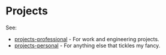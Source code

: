 # Projects
See:
- [projects-professional](projects-professional.md) - For work and engineering projects. 
- [projects-personal](projects-personal.md) - For anything else that tickles my fancy. 